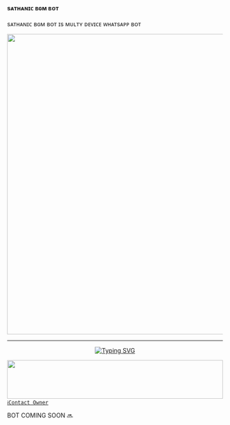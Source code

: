 ####    sᴀᴛʜᴀɴɪᴄ ʙɢᴍ ʙᴏᴛ   ###
sᴀᴛʜᴀɴɪᴄ ʙɢᴍ ʙᴏᴛ ɪs ᴍᴜʟᴛʏ ᴅᴇᴠɪᴄᴇ ᴡʜᴀᴛsᴀᴘᴘ ʙᴏᴛ 

<p align="center">
<a href="https://github.com/Sathanic666">
    <img src="https://ik.imagekit.io/eypz/1728213088407_EFJZ4fMXy.png"  width="700px">
</a>
<hr>

<p align="center">
<a href="https://git.io/typing-svg"><img src="https://readme-typing-svg.demolab.com?font=Fira+Code&weight=700&size=20&pause=1000&color=5513F7&width=435&lines=SATHANIC+MD+BASED+ON+MALOOTY" alt="Typing SVG" /></a>
</p>

<img src="https://i.imgur.com/dBaSKWF.gif" height="90" width="100%">[`ℹ️Contact Owner`](https://wa.me/263714757857)

BOT COMING SOON 🔜 
